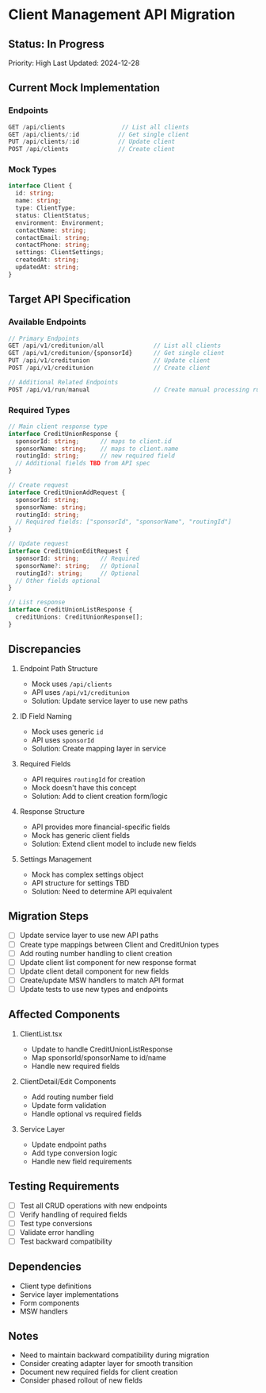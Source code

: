 # Client Management API Migration

## Status: In Progress
Priority: High
Last Updated: 2024-12-28

## Current Mock Implementation

### Endpoints
```typescript
GET /api/clients                // List all clients
GET /api/clients/:id           // Get single client
PUT /api/clients/:id           // Update client
POST /api/clients              // Create client
```

### Mock Types
```typescript
interface Client {
  id: string;
  name: string;
  type: ClientType;
  status: ClientStatus;
  environment: Environment;
  contactName: string;
  contactEmail: string;
  contactPhone: string;
  settings: ClientSettings;
  createdAt: string;
  updatedAt: string;
}
```

## Target API Specification

### Available Endpoints
```typescript
// Primary Endpoints
GET /api/v1/creditunion/all              // List all clients
GET /api/v1/creditunion/{sponsorId}      // Get single client
PUT /api/v1/creditunion                  // Update client
POST /api/v1/creditunion                 // Create client

// Additional Related Endpoints
POST /api/v1/run/manual                  // Create manual processing run for a client
```

### Required Types
```typescript
// Main client response type
interface CreditUnionResponse {
  sponsorId: string;      // maps to client.id
  sponsorName: string;    // maps to client.name
  routingId: string;      // new required field
  // Additional fields TBD from API spec
}

// Create request
interface CreditUnionAddRequest {
  sponsorId: string;
  sponsorName: string;
  routingId: string;
  // Required fields: ["sponsorId", "sponsorName", "routingId"]
}

// Update request
interface CreditUnionEditRequest {
  sponsorId: string;      // Required
  sponsorName?: string;   // Optional
  routingId?: string;     // Optional
  // Other fields optional
}

// List response
interface CreditUnionListResponse {
  creditUnions: CreditUnionResponse[];
}
```

## Discrepancies
1. Endpoint Path Structure
   - Mock uses `/api/clients`
   - API uses `/api/v1/creditunion`
   - Solution: Update service layer to use new paths

2. ID Field Naming
   - Mock uses generic `id`
   - API uses `sponsorId`
   - Solution: Create mapping layer in service

3. Required Fields
   - API requires `routingId` for creation
   - Mock doesn't have this concept
   - Solution: Add to client creation form/logic

4. Response Structure
   - API provides more financial-specific fields
   - Mock has generic client fields
   - Solution: Extend client model to include new fields

5. Settings Management
   - Mock has complex settings object
   - API structure for settings TBD
   - Solution: Need to determine API equivalent

## Migration Steps
- [ ] Update service layer to use new API paths
- [ ] Create type mappings between Client and CreditUnion types
- [ ] Add routing number handling to client creation
- [ ] Update client list component for new response format
- [ ] Update client detail component for new fields
- [ ] Create/update MSW handlers to match API format
- [ ] Update tests to use new types and endpoints

## Affected Components
1. ClientList.tsx
   - Update to handle CreditUnionListResponse
   - Map sponsorId/sponsorName to id/name
   - Handle new required fields

2. ClientDetail/Edit Components
   - Add routing number field
   - Update form validation
   - Handle optional vs required fields

3. Service Layer
   - Update endpoint paths
   - Add type conversion logic
   - Handle new field requirements

## Testing Requirements
- [ ] Test all CRUD operations with new endpoints
- [ ] Verify handling of required fields
- [ ] Test type conversions
- [ ] Validate error handling
- [ ] Test backward compatibility

## Dependencies
- Client type definitions
- Service layer implementations
- Form components
- MSW handlers

## Notes
- Need to maintain backward compatibility during migration
- Consider creating adapter layer for smooth transition
- Document new required fields for client creation
- Consider phased rollout of new fields
